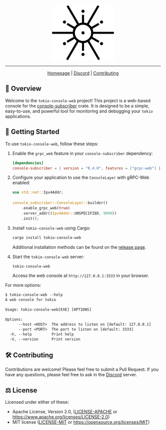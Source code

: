 <div align="center">
<picture>
  <source media="(prefers-color-scheme: dark)" srcset="./docs/logo-dark.svg">
  <img alt="crates.io logo" src="./docs/logo.svg" width="200">
</picture>
</div>

---

<div align="center">

[Homepage](https://github.com/Rustin170506/tokio-console-web)
| [Discord](https://discord.gg/EeF3cQw)
| [Contributing](#️-contributing)

</div>

## 🦀 Overview

Welcome to the `tokio-console-web` project! This project is a web-based console for the [console-subscriber] crate. It is designed to be a simple, easy-to-use, and powerful tool for monitoring and debugging your `tokio` applications.

## 🚀 Getting Started

To use `tokio-console-web`, follow these steps:

1. Enable the `grpc_web` feature in your `console-subscriber` dependency:

   ```toml
   [dependencies]
   console-subscriber = { version = "0.4.0", features = ["grpc-web"] }
   ```

2. Configure your application to use the `ConsoleLayer` with gRPC-Web enabled:

   ```rust
   use std::net::Ipv4Addr;

   console_subscriber::ConsoleLayer::builder()
       .enable_grpc_web(true)
       .server_addr((Ipv4Addr::UNSPECIFIED, 9999))
       .init();
   ```

3. Install `tokio-console-web` using Cargo:

   ```sh
   cargo install tokio-console-web
   ```

   Additional installation methods can be found on the [release page](https://github.com/Rustin170506/tokio-console-web/releases).

4. Start the `tokio-console-web` server:

   ```sh
   tokio-console-web
   ```

   Access the web console at `http://127.0.0.1:3333` in your browser.

For more options:

```console
$ tokio-console-web --help
A web console for tokio

Usage: tokio-console-web[EXE] [OPTIONS]

Options:
      --host <HOST>  The address to listen on [default: 127.0.0.1]
      --port <PORT>  The port to listen on [default: 3333]
  -h, --help         Print help
  -V, --version      Print version

```

## 🛠️ Contributing

Contributions are welcome! Please feel free to submit a Pull Request. If you have any questions, please feel free to ask in the [Discord](https://discord.gg/EeF3cQw) server.

## ⚖️ License

Licensed under either of these:

- Apache License, Version 2.0, ([LICENSE-APACHE](./LICENSE-APACHE) or https://www.apache.org/licenses/LICENSE-2.0)
- MIT license ([LICENSE-MIT](./LICENSE-MIT) or https://opensource.org/licenses/MIT)

[console-subscriber]: https://crates.io/crates/console-subscriber
